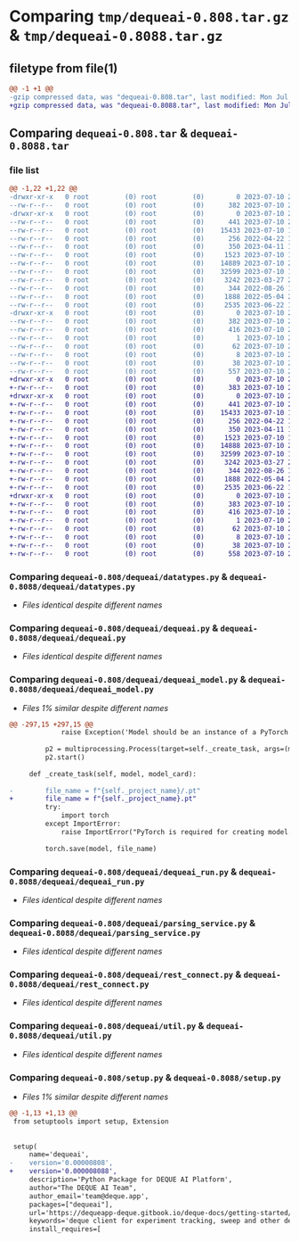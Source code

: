 # Comparing `tmp/dequeai-0.808.tar.gz` & `tmp/dequeai-0.8088.tar.gz`

## filetype from file(1)

```diff
@@ -1 +1 @@
-gzip compressed data, was "dequeai-0.808.tar", last modified: Mon Jul 10 20:54:17 2023, max compression
+gzip compressed data, was "dequeai-0.8088.tar", last modified: Mon Jul 10 20:58:29 2023, max compression
```

## Comparing `dequeai-0.808.tar` & `dequeai-0.8088.tar`

### file list

```diff
@@ -1,22 +1,22 @@
-drwxr-xr-x   0 root         (0) root         (0)        0 2023-07-10 20:54:17.670463 dequeai-0.808/
--rw-r--r--   0 root         (0) root         (0)      382 2023-07-10 20:54:17.670463 dequeai-0.808/PKG-INFO
-drwxr-xr-x   0 root         (0) root         (0)        0 2023-07-10 20:54:17.666463 dequeai-0.808/dequeai/
--rw-r--r--   0 root         (0) root         (0)      441 2023-07-10 20:40:27.000000 dequeai-0.808/dequeai/__init__.py
--rw-r--r--   0 root         (0) root         (0)    15433 2023-07-10 19:19:44.000000 dequeai-0.808/dequeai/datatypes.py
--rw-r--r--   0 root         (0) root         (0)      256 2022-04-22 17:52:12.000000 dequeai-0.808/dequeai/deque_config.py
--rw-r--r--   0 root         (0) root         (0)      350 2023-04-11 17:28:02.000000 dequeai-0.808/dequeai/deque_environment.py
--rw-r--r--   0 root         (0) root         (0)     1523 2023-07-10 18:20:31.000000 dequeai-0.808/dequeai/dequeai.py
--rw-r--r--   0 root         (0) root         (0)    14889 2023-07-10 20:53:47.000000 dequeai-0.808/dequeai/dequeai_model.py
--rw-r--r--   0 root         (0) root         (0)    32599 2023-07-10 17:50:20.000000 dequeai-0.808/dequeai/dequeai_run.py
--rw-r--r--   0 root         (0) root         (0)     3242 2023-03-27 20:38:54.000000 dequeai-0.808/dequeai/parsing_service.py
--rw-r--r--   0 root         (0) root         (0)      344 2022-08-26 18:22:25.000000 dequeai-0.808/dequeai/redis_services.py
--rw-r--r--   0 root         (0) root         (0)     1888 2022-05-04 21:23:01.000000 dequeai-0.808/dequeai/rest_connect.py
--rw-r--r--   0 root         (0) root         (0)     2535 2023-06-22 19:21:57.000000 dequeai-0.808/dequeai/util.py
-drwxr-xr-x   0 root         (0) root         (0)        0 2023-07-10 20:54:17.670463 dequeai-0.808/dequeai.egg-info/
--rw-r--r--   0 root         (0) root         (0)      382 2023-07-10 20:54:17.000000 dequeai-0.808/dequeai.egg-info/PKG-INFO
--rw-r--r--   0 root         (0) root         (0)      416 2023-07-10 20:54:17.000000 dequeai-0.808/dequeai.egg-info/SOURCES.txt
--rw-r--r--   0 root         (0) root         (0)        1 2023-07-10 20:54:17.000000 dequeai-0.808/dequeai.egg-info/dependency_links.txt
--rw-r--r--   0 root         (0) root         (0)       62 2023-07-10 20:54:17.000000 dequeai-0.808/dequeai.egg-info/requires.txt
--rw-r--r--   0 root         (0) root         (0)        8 2023-07-10 20:54:17.000000 dequeai-0.808/dequeai.egg-info/top_level.txt
--rw-r--r--   0 root         (0) root         (0)       38 2023-07-10 20:54:17.670463 dequeai-0.808/setup.cfg
--rw-r--r--   0 root         (0) root         (0)      557 2023-07-10 20:54:03.000000 dequeai-0.808/setup.py
+drwxr-xr-x   0 root         (0) root         (0)        0 2023-07-10 20:58:29.555916 dequeai-0.8088/
+-rw-r--r--   0 root         (0) root         (0)      383 2023-07-10 20:58:29.555916 dequeai-0.8088/PKG-INFO
+drwxr-xr-x   0 root         (0) root         (0)        0 2023-07-10 20:58:29.555916 dequeai-0.8088/dequeai/
+-rw-r--r--   0 root         (0) root         (0)      441 2023-07-10 20:40:27.000000 dequeai-0.8088/dequeai/__init__.py
+-rw-r--r--   0 root         (0) root         (0)    15433 2023-07-10 19:19:44.000000 dequeai-0.8088/dequeai/datatypes.py
+-rw-r--r--   0 root         (0) root         (0)      256 2022-04-22 17:52:12.000000 dequeai-0.8088/dequeai/deque_config.py
+-rw-r--r--   0 root         (0) root         (0)      350 2023-04-11 17:28:02.000000 dequeai-0.8088/dequeai/deque_environment.py
+-rw-r--r--   0 root         (0) root         (0)     1523 2023-07-10 18:20:31.000000 dequeai-0.8088/dequeai/dequeai.py
+-rw-r--r--   0 root         (0) root         (0)    14888 2023-07-10 20:58:04.000000 dequeai-0.8088/dequeai/dequeai_model.py
+-rw-r--r--   0 root         (0) root         (0)    32599 2023-07-10 17:50:20.000000 dequeai-0.8088/dequeai/dequeai_run.py
+-rw-r--r--   0 root         (0) root         (0)     3242 2023-03-27 20:38:54.000000 dequeai-0.8088/dequeai/parsing_service.py
+-rw-r--r--   0 root         (0) root         (0)      344 2022-08-26 18:22:25.000000 dequeai-0.8088/dequeai/redis_services.py
+-rw-r--r--   0 root         (0) root         (0)     1888 2022-05-04 21:23:01.000000 dequeai-0.8088/dequeai/rest_connect.py
+-rw-r--r--   0 root         (0) root         (0)     2535 2023-06-22 19:21:57.000000 dequeai-0.8088/dequeai/util.py
+drwxr-xr-x   0 root         (0) root         (0)        0 2023-07-10 20:58:29.555916 dequeai-0.8088/dequeai.egg-info/
+-rw-r--r--   0 root         (0) root         (0)      383 2023-07-10 20:58:29.000000 dequeai-0.8088/dequeai.egg-info/PKG-INFO
+-rw-r--r--   0 root         (0) root         (0)      416 2023-07-10 20:58:29.000000 dequeai-0.8088/dequeai.egg-info/SOURCES.txt
+-rw-r--r--   0 root         (0) root         (0)        1 2023-07-10 20:58:29.000000 dequeai-0.8088/dequeai.egg-info/dependency_links.txt
+-rw-r--r--   0 root         (0) root         (0)       62 2023-07-10 20:58:29.000000 dequeai-0.8088/dequeai.egg-info/requires.txt
+-rw-r--r--   0 root         (0) root         (0)        8 2023-07-10 20:58:29.000000 dequeai-0.8088/dequeai.egg-info/top_level.txt
+-rw-r--r--   0 root         (0) root         (0)       38 2023-07-10 20:58:29.555916 dequeai-0.8088/setup.cfg
+-rw-r--r--   0 root         (0) root         (0)      558 2023-07-10 20:58:16.000000 dequeai-0.8088/setup.py
```

### Comparing `dequeai-0.808/dequeai/datatypes.py` & `dequeai-0.8088/dequeai/datatypes.py`

 * *Files identical despite different names*

### Comparing `dequeai-0.808/dequeai/dequeai.py` & `dequeai-0.8088/dequeai/dequeai.py`

 * *Files identical despite different names*

### Comparing `dequeai-0.808/dequeai/dequeai_model.py` & `dequeai-0.8088/dequeai/dequeai_model.py`

 * *Files 1% similar despite different names*

```diff
@@ -297,15 +297,15 @@
             raise Exception('Model should be an instance of a PyTorch nn.Module.')
 
         p2 = multiprocessing.Process(target=self._create_task, args=(model, model_card))
         p2.start()
 
     def _create_task(self, model, model_card):
 
-        file_name = f"{self._project_name}/.pt"
+        file_name = f"{self._project_name}.pt"
         try:
             import torch
         except ImportError:
             raise ImportError("PyTorch is required for creating model.")
 
         torch.save(model, file_name)
```

### Comparing `dequeai-0.808/dequeai/dequeai_run.py` & `dequeai-0.8088/dequeai/dequeai_run.py`

 * *Files identical despite different names*

### Comparing `dequeai-0.808/dequeai/parsing_service.py` & `dequeai-0.8088/dequeai/parsing_service.py`

 * *Files identical despite different names*

### Comparing `dequeai-0.808/dequeai/rest_connect.py` & `dequeai-0.8088/dequeai/rest_connect.py`

 * *Files identical despite different names*

### Comparing `dequeai-0.808/dequeai/util.py` & `dequeai-0.8088/dequeai/util.py`

 * *Files identical despite different names*

### Comparing `dequeai-0.808/setup.py` & `dequeai-0.8088/setup.py`

 * *Files 1% similar despite different names*

```diff
@@ -1,13 +1,13 @@
 from setuptools import setup, Extension
 
 
 setup(
     name='dequeai',
-    version='0.00000808',
+    version='0.000008088',
     description='Python Package for DEQUE AI Platform',
     author="The DEQUE AI Team",
     author_email='team@deque.app',
     packages=["dequeai"],
     url='https://dequeapp-deque.gitbook.io/deque-docs/getting-started/dequeai-experiment-tracking',
     keywords='deque client for experiment tracking, sweep and other deep learning tooling',
     install_requires=[
```

